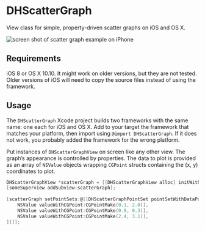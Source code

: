 # DHScatterGraph #

View class for simple, property-driven scatter graphs on iOS and OS X.

<img src="http://douglashill.co/files/DHScatterGraph-iPhone-screen-shot.png" alt="screen shot of scatter graph example on iPhone">


## Requirements ##

iOS 8 or OS X 10.10. It might work on older versions, but they are not tested. Older versions of iOS will need to copy the source files instead of using the framework.


## Usage ##

The `DHScatterGraph` Xcode project builds two frameworks with the same name: one each for iOS and OS X. Add to your target the framework that matches your platform, then import using `@import DHScatterGraph`. If it does not work, you probably added the framework for the wrong platform.

Put instances of `DHScatterGraphView` on screen like any other view. The graph’s appearance is controlled by properties. The data to plot is provided as an array of `NSValue` objects wrapping `CGPoint` structs containing the (x, y) coordinates to plot.

```objective-c
DHScatterGraphView *scatterGraph = [[DHScatterGraphView alloc] initWithFrame:CGRectMake(0, 0, 100, 100)];
[someSuperview addSubview:scatterGraph];
	
[scatterGraph setPointSets:@[[DHScatterGraphPointSet pointSetWithDataPoints:@[
	NSValue valueWithCGPoint:CGPointMake(0.1, 2.0)],
	NSValue valueWithCGPoint:CGPointMake(0.9, 0.3)],
	NSValue valueWithCGPoint:CGPointMake(2.4, 3.1)],
]]]];
```
